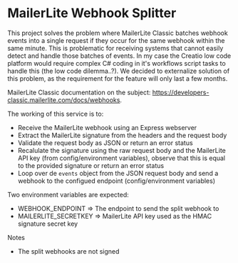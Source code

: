 # MailerLite Webhook Splitter

This project solves the problem where MailerLite Classic batches webhook events into a single request if they occur for the same webhook within the same minute. This is problematic for receiving systems that cannot easily detect and handle those batches of events. In my case the Creatio low code platform would require complex C# coding in it's workflows script tasks to handle this (the low code dilemma..?). We decided to externalize solution of this problem, as the requirement for the feature will only last a few months.

MailerLite Classic documentation on the subject: https://developers-classic.mailerlite.com/docs/webhooks.

The working of this service is to:
- Receive the MailerLite webhook using an Express webserver
- Extract the MailerLite signature from the headers and the request body
- Validate the request body as JSON or return an error status
- Recalulate the signature using the raw request body and the MailerLite API key (from config/environment variables), observe that this is equal to the provided signature or return an error status
- Loop over de `events` object from the JSON request body and send a webhook to the configued endpoint (config/environment variables)

Two environment variables are expected:
- WEBHOOK_ENDPOINT => The endpoint to send the split webhook to
- MAILERLITE_SECRETKEY => MailerLite API key used as the HMAC signature secret key

Notes
- The split webhooks are not signed


